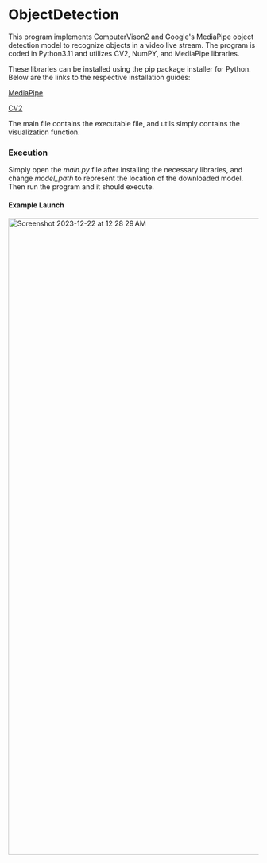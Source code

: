 # ObjectDetection
This program implements ComputerVison2 and Google's MediaPipe object detection model to recognize objects in a video live stream. 
The program is coded in Python3.11 and utilizes CV2, NumPY, and MediaPipe libraries. 

These libraries can be installed using the pip package installer for Python.
Below are the links to the respective installation guides:

[MediaPipe](https://developers.google.com/mediapipe/solutions/setup_python)

[CV2](https://pypi.org/project/opencv-python/)

The main file contains the executable file, and utils simply contains the visualization function.

### Execution
Simply open the *main.py* file after installing the necessary libraries, and change *model_path* to represent the location of the downloaded model. 
Then run the program and it should execute.

#### Example Launch
<img width="1282" alt="Screenshot 2023-12-22 at 12 28 29 AM" src="https://github.com/lukeodrobinak/ObjectRecog/assets/98421230/7b5e48ab-1f3e-4313-94b2-4a22ac0aeebc">
